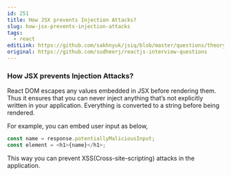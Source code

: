 ```yaml
---
id: 251
title: How JSX prevents Injection Attacks?
slug: how-jsx-prevents-injection-attacks
tags:
  - react
editLink: https://github.com/sakhnyuk/jsiq/blob/master/questions/theory/react/251.md
original: https://github.com/sudheerj/reactjs-interview-questions
---
```


### How JSX prevents Injection Attacks?

React DOM escapes any values embedded in JSX before rendering them. Thus it ensures that you can never inject anything that’s not explicitly written in your application. Everything is converted to a string before being rendered.

For example, you can embed user input as below,

```javascript
const name = response.potentiallyMaliciousInput;
const element = <h1>{name}</h1>;
```

This way you can prevent XSS(Cross-site-scripting) attacks in the application.